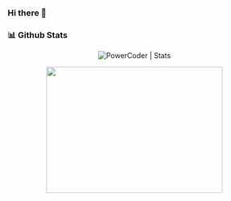 ### Hi there 👋

### 📊 Github Stats
<p align="center"> <img src="https://github-readme-stats.vercel.app/api?username=kailash360&show_icons=true&theme=vision-friendly-dark" alt="PowerCoder | Stats" />
 
<p align="center"><img src="https://github-readme-stats.vercel.app/api/top-langs/?username=kailash360&layout=compact&theme=vision-friendly-dark" width="350" height="250" >
</div>
<!--
**kailash360/kailash360** is a ✨ _special_ ✨ repository because its `README.md` (this file) appears on your GitHub profile.

Here are some ideas to get you started:

- 🔭 I’m currently working on ...
- 🌱 I’m currently learning ...
- 👯 I’m looking to collaborate on ...
- 🤔 I’m looking for help with ...
- 💬 Ask me about ...
- 📫 How to reach me: ...
- 😄 Pronouns: ...
- ⚡ Fun fact: ...
-->

